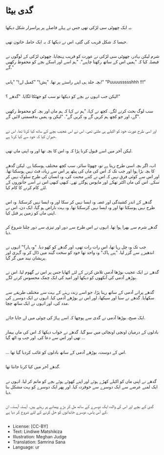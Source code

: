 # گدی بیٹا

##
یہ ایک چھوٹی سی لڑکی تھی جس نے پہلے فاصلے پر پراسرار شکل دیکھا.

##
جیسا کہ شکل قریب کی گئی، اس نے دیکھا کہ یہ ایک حاملہ خاتون تھی.

##
شرم لیکن بہادر، چھوٹی سی لڑکی نے عورت کو قریب پہنچایا. چھوٹی لڑکی کے لوگوں نے فیصلہ کیا کہ "ہمیں اس کے ساتھ رکھنا چاہیے". "ہم اسے اور اسکے بچے کو محفوظ رکھیں گے."

##
بچہ جلد ہی اپنے راستے پر تھا. "پش!" "کمبل لے!" "پانی!" "Puuuussssshhh !!!"

##
لیکن جب انہوں نے بچے کو دیکھا تو سب کو جھٹکا لگایا. "گدھے ؟!"

##
سب لوگ بحث کرنے لگے. کچھ نے کہا، "ہم نے کہا کہ ہم ماں اور بچہ کو محفوظ رکھیں گے، اور جو کچھ ہم کریں گے وہ کریں گے". "لیکن وہ ہمیں بدقسمتی لائیں گے".

##
اور اسی طرح عورت خود کو اکیلے ہی ملتی تھی. اس نے اس عجیب بچے کے ساتھ کیا کرنا تھا. اس نے حیران کیا کہ خود سے کیا کرنا ہے.

##
لیکن آخر میں اسے قبول کرنا پڑا کہ وہ اس کا بچہ تھا اور وہ اپنی ماں تھی.

##
اب، اگر بچہ اسی طرح رہتا ہے تو، چھوٹا سائز، سب کچھ مختلف ہوسکتا ہے. لیکن گدھے کا بچہ بڑا ہوا اور جب تک کہ اس کی ماں کی پیٹھ پر اس سے زیادہ فٹ نہیں ہوسکتا تھا. اور اس سے کوئی فرق نہیں کہ اس نے کتنے محنت کی، وہ انسان کی طرح سلوک نہیں کر سکے. اس کی ماں اکثر تھکے اور مایوس ہوگئے تھے. کبھی کبھی اس نے اسے جانوروں کے لئے کام کرنے کا کام کیا.

##
گدھے کے اندر کشیدگی اور غصہ وہ ایسا نہیں کر سکا اور وہ ایسا نہیں کرسکتا. وہ اس طرح نہیں ہوسکتا تھا اور وہ ایسا نہیں کرسکتا تھا. وہ بہت ناراض ہو گیا، ایک دن، اس نے اپنی ماں کو زمین پر قتل کیا.

##
گدھے شرم سے بھرا ہوا تھا. انہوں نے اس طرح سے دور اور تیزی سے دور چلنا شروع کر دیا.

##
جب تک وہ چل رہا تھا، اس رات رات تھی، اور گدھے کو کھو دیا. "وہ ہار؟" انہوں نے اندھیرے سے گزر لیا. "ہیے ہاک" وہ واحد تھا خود کو سخت گیند میں ڈال کر وہ گہری اور پریشان نیند میں گر گیا.

##
گدھے نے ایک عجیب بوڑھا آدمی تلاش کرنے کے لئے اٹھایا جس پر اس نے گھوم لیا. اس نے بوڑھے آدمی کی آنکھوں کو دیکھا اور امید کی ایک چمک محسوس کرنے لگے.

##
گدھے پرانے آدمی کے ساتھ رہنا پڑا، جو اسے زندہ رہنے کے بہت سے مختلف طریقے سے سکھایا. گدھے نے سنا اور سیکھا، اور اس نے بوڑھے آدمی کیا. انہوں نے ایک دوسرے کی مدد کی، اور انہوں نے ایک ساتھ چچا.

##
ایک صبح، بوڑھا آدمی نے گدی سے پوچھا کہ اسے پہاڑ کی چوٹی میں لے جایا جائے.

##
بادلوں کے درمیان اونچی اونچائی میں سو گیا. گدھے نے خواب دیکھا کہ اس کی ماں بیمار تھی اور اس سے دعا کی. اور جب وہ اٹھ گیا ...

##
... اس کے دوست، بوڑھے آدمی کے ساتھ بادلوں کو غائب کردیا گیا تھا.

##
گدھے آخر میں کیا کرنا جانتا تھا.

##
گدھے نے اپنی ماں کو اکیلے کھڑے ہوئے اور اپنے کھوئے ہوئے بچے کو ماتم کر لیا. انہوں نے ایک لمبے عرصے سے ایک دوسرے سے خوفزدہ کیا. اور پھر ایک دوسرے کو بہت مشکل بنا دیا.

##
گدی کے بچے اور اس کی والدہ ایک دوسرے کے ساتھ مل کر بڑے پیمانے پر رہتے ہیں. آہستہ آہستہ، ان کے آس پاس، دوسرے خاندانوں کو حل کرنے کے لئے شروع کر دیا ہے.

##
* License: [CC-BY]
* Text: Lindiwe Matshikiza
* Illustration: Meghan Judge
* Translation: Samrina Sana
* Language: ur
